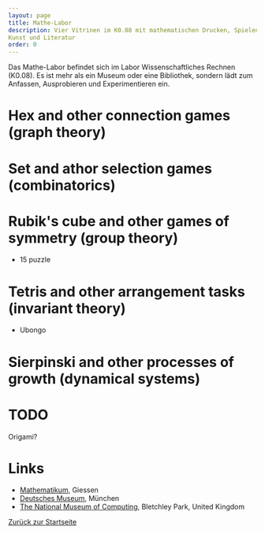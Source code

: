 ```yaml
---
layout: page
title: Mathe-Labor
description: Vier Vitrinen im K0.08 mit mathematischen Drucken, Spielen,
Kunst und Literatur
order: 0
---
```


Das Mathe-Labor befindet sich im Labor Wissenschaftliches Rechnen
(K0.08). Es ist mehr als ein Museum oder eine Bibliothek, sondern lädt
zum Anfassen, Ausprobieren und Experimentieren ein.

# Hex and other connection games (graph theory)

# Set and athor selection games (combinatorics)

# Rubik's cube and other games of symmetry (group theory)
- 15 puzzle

# Tetris and other arrangement tasks (invariant theory)
- Ubongo

# Sierpinski and other processes of growth (dynamical systems)

# TODO
Origami?

# Links

- [Mathematikum](https://www.mathematikum.de/), Giessen
- [Deutsches Museum](https://www.deutsches-museum.de/), München
- [The National Museum of Computing](https://www.tnmoc.org/),
  Bletchley Park, United Kingdom


[Zurück zur Startseite](/)
